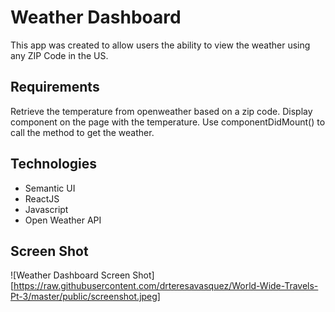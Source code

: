 # Weather Dashboard

This app was created to allow users the ability to view the weather using any ZIP Code in the US.

## Requirements
Retrieve the temperature from openweather based on a zip code.
Display component on the page with the temperature.
Use componentDidMount() to call the method to get the weather.

## Technologies
- Semantic UI
- ReactJS
- Javascript
- Open Weather API

## Screen Shot
![Weather Dashboard Screen Shot][https://raw.githubusercontent.com/drteresavasquez/World-Wide-Travels-Pt-3/master/public/screenshot.jpeg]
